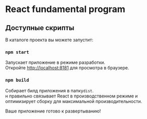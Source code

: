 # React fundamental program

## Доступные скрипты

В каталоге проекта вы можете запустит:

### `npm start`

Запускает приложение в режиме разработки.<br>
Откройте [http://localhost:8181](http://localhost:8181) для просмотра в браузере.<br>

### `npm build`

Собирает билд приложения в папку`dist`.<br>
н правильно связывает React в производственном режиме и оптимизирует сборку для максимальной производительности.<br>

Ваше приложение готово к развертыванию!
